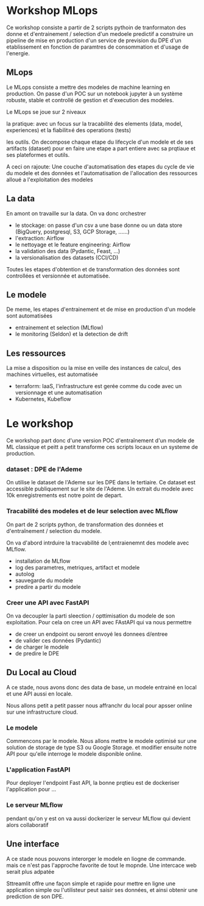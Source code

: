 # Workshop MLops
Ce workshop consiste a partir de 2 scripts pythoin de tranformaton des donne et d'entrainement / selection d'un medoele predictif a construire un pipeline de mise en production d'un service de prevision du DPE d'un etablissement en fonction de paramtres de consommation et d'usage de l'energie.

## MLops
Le MLops consiste a mettre des modeles de machine learning en production.
On passe d'un POC sur un notebook jupyter à un système robuste, stable et controllé de gestion et d'execution des modeles.

Le MLops se joue sur 2 niveaux

la pratique: avec un focus sur la tracabilité des elements (data, model, experiences) et la fiabilit≥é des operations (tests)

les outils. On decompose chaque etape du lifecycle d'un modele et de ses artifacts (dataset) pour en faire une etape a part entiere avec sa prqtiaue et ses plateformes et outils.

A ceci on rajoute:
Une couche d'automatisation des etapes du cycle de vie du modele et des données
et
l'automatisation de l'allocation des ressources alloué a l'exploitation des modeles

## La data
En amont on travaille sur la data. On va donc orchestrer
- le stockage: on passe d'un csv a une base donne ou un data store (BigQuery, postgresql, S3, GCP Storage, ......)
- l'extraction: Airflow
- le nettoyage et le feature engineering: Airflow
- la validation des data (Pydantic, Feast, ...)
- la versionalisation des datasets (CCI/CD)

Toutes les etapes d'obtention et de transformation des données sont controllées et versionnée et automatisée.


## Le modele
De meme, les etapes d'entrainement et de mise en production d'un modele sont automatisées
- entrainement et selection (MLflow)
- le monitoring (Seldon) et la detection de drift

## Les ressources
La mise a disposition ou la mise en veille des instances de calcul, des machines virtuelles, est automatisée
- terraform: IaaS, l'infrastructure est gerée comme du code avec un versionnage et une automatisation
- Kubernetes, Kubeflow

# Le workshop
Ce workshop part donc d'une version POC d'entraînement d'un modele de ML classique et peitt a petit transforme ces scripts locaux en un systeme de production.
### dataset : DPE de l'Ademe
On utilise le dataset de l'Ademe sur les DPE dans le tertiaire.
Ce dataset est accessible publiquement sur le site de l'Ademe.
Un extrait du modele avec 10k enregistrements est notre point de depart.

### Tracabilité des modeles et de leur selection avec MLflow
On part de 2 scripts python, de transformation des données et d'entraînement / selection du modele.

On va d'abord intrduire la tracvabilité de l;entraienemnt des modele avec MLflow.
- installation de MLflow
- log des parametres, metriques, artifact et modele
- autolog
- sauvegarde du modele
- predire a partir du modele

### Creer une API avec FastAPI
On va decoupler la parti sleection / opttimisation du modele de son exploitation.
Pour cela on cree un API avec FAstAPI qui va nous permettre
- de creer un endpoint ou seront envoyé les donnees d/entree
- de valider ces données (Pydantic)
- de charger le modele
- de predire le DPE


## Du Local au Cloud
A ce stade, nous avons donc des data de base, un modele entrainé en local et une API aussi en locale.

Nous allons petit a petit passer nous affranchr du local pour apsser online sur une infrastructure cloud.

### Le modele
Commencons par le modele.
Nous allons mettre le modele optimisé sur une solution de storage de type S3 ou Google Storage.
et modifier ensuite notre API pour qu'elle interroge le modele disponible online.


### L'application FastAPI

Pour deployer l'endpoint Fast API, la bonne prqtieu est de dockeriser l'application pour ...

### Le serveur MLflow
pendant qu'on y est on va aussi dockerizer le serveur MLflow qui devient alors collaboratif

## Une interface
A  ce stade nous pouvons interorger le modele en liogne de commande.
mais ce n'est pas l'approche favorite de tout le mopnde. Une intercace web serait plus adpatée

Sttreamlit offre une façon simple et rapide pour mettre en ligne une application simple ou l'utilisteur peut saisir ses données, et ainsi obtenir une prediction de son DPE.














